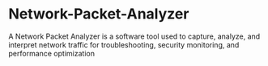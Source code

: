 # Network-Packet-Analyzer
A Network Packet Analyzer is a software tool used to capture, analyze, and interpret network traffic for troubleshooting, security monitoring, and performance optimization
